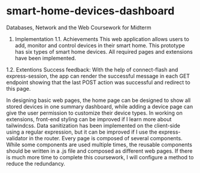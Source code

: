 # smart-home-devices-dashboard
Databases, Network and the Web
Coursework for Midterm

1. Implementation
1.1. Achievements
This web application allows users to add, monitor and control devices in their smart home. This prototype has six types of smart home devices. All required pages and extensions have been implemented.


1.2. Extentions
Success feedback: 
With the help of connect-flash and express-session, the app can render the successful message in each GET endpoint showing that the last POST action was successful and redirect to this page.

In designing basic web pages, the home page can be designed to show all stored devices in one summary dashboard, while adding a device page can give the user permission to customize their device types. 
In working on extensions, front-end styling can be improved if I learn more about tailwindcss. Data sanitization has been implemented on the client-side using a regular expression, but it can be improved if I use the express-validator in the router.
Every page is composed of several components. While some components are used multiple times, the reusable components should be written in a .js file and composed as different web pages. If there is much more time to complete this coursework, I will configure a method to reduce the redundancy.
